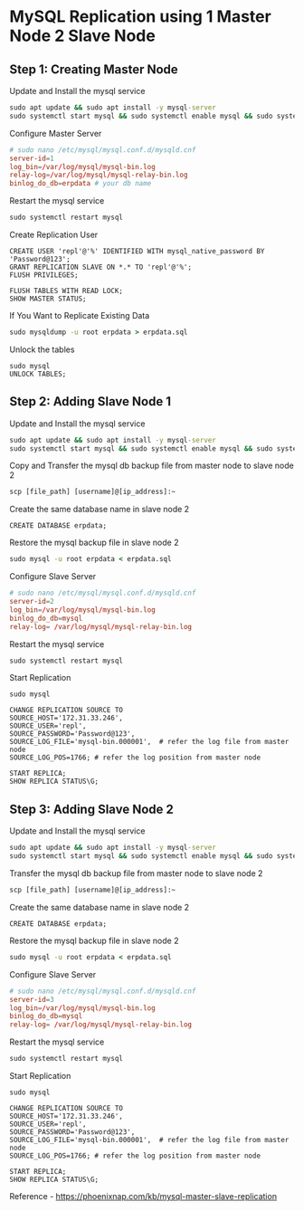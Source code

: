 # MySQL Replication using 1 Master Node 2 Slave Node
## Step 1: Creating Master Node
Update and Install the mysql service
```cmd
sudo apt update && sudo apt install -y mysql-server
sudo systemctl start mysql && sudo systemctl enable mysql && sudo systemctl status mysql 
```
Configure Master Server
```cnf
# sudo nano /etc/mysql/mysql.conf.d/mysqld.cnf
server-id=1
log_bin=/var/log/mysql/mysql-bin.log
relay-log=/var/log/mysql/mysql-relay-bin.log
binlog_do_db=erpdata # your db name
```
Restart the mysql service
```cmd
sudo systemctl restart mysql
```
Create Replication User
```mysql
CREATE USER 'repl'@'%' IDENTIFIED WITH mysql_native_password BY 'Password@123';
GRANT REPLICATION SLAVE ON *.* TO 'repl'@'%';
FLUSH PRIVILEGES;

FLUSH TABLES WITH READ LOCK;
SHOW MASTER STATUS;
```
If You Want to Replicate Existing Data
```cmd
sudo mysqldump -u root erpdata > erpdata.sql
```
Unlock the tables
```mysql
sudo mysql
UNLOCK TABLES;
```
## Step 2: Adding Slave Node 1
Update and Install the mysql service
```cmd
sudo apt update && sudo apt install -y mysql-server
sudo systemctl start mysql && sudo systemctl enable mysql && sudo systemctl status mysql 
```
Copy and Transfer the mysql db backup file from master node to slave node 2
```cmd
scp [file_path] [username]@[ip_address]:~
```
Create the same database name in slave node 2
```mysql
CREATE DATABASE erpdata;
```
Restore the mysql backup file in slave node 2
```cmd
sudo mysql -u root erpdata < erpdata.sql
```
Configure Slave Server
```cnf
# sudo nano /etc/mysql/mysql.conf.d/mysqld.cnf
server-id=2
log_bin=/var/log/mysql/mysql-bin.log
binlog_do_db=mysql
relay-log= /var/log/mysql/mysql-relay-bin.log
```
Restart the mysql service
```cmd
sudo systemctl restart mysql
```
Start Replication
```mysql
sudo mysql
```
```mysql
CHANGE REPLICATION SOURCE TO
SOURCE_HOST='172.31.33.246',
SOURCE_USER='repl',
SOURCE_PASSWORD='Password@123',
SOURCE_LOG_FILE='mysql-bin.000001',  # refer the log file from master node
SOURCE_LOG_POS=1766; # refer the log position from master node
```
```mysql
START REPLICA;
SHOW REPLICA STATUS\G;
```

## Step 3: Adding Slave Node 2
Update and Install the mysql service
```cmd
sudo apt update && sudo apt install -y mysql-server
sudo systemctl start mysql && sudo systemctl enable mysql && sudo systemctl status mysql 
```
Transfer the mysql db backup file from master node to slave node 2
```cmd
scp [file_path] [username]@[ip_address]:~
```
Create the same database name in slave node 2
```mysql
CREATE DATABASE erpdata;
```
Restore the mysql backup file in slave node 2
```cmd
sudo mysql -u root erpdata < erpdata.sql
```
Configure Slave Server
```cnf
# sudo nano /etc/mysql/mysql.conf.d/mysqld.cnf
server-id=3
log_bin=/var/log/mysql/mysql-bin.log
binlog_do_db=mysql
relay-log= /var/log/mysql/mysql-relay-bin.log
```
Restart the mysql service
```cmd
sudo systemctl restart mysql
```
Start Replication
```mysql
sudo mysql
```
```mysql
CHANGE REPLICATION SOURCE TO
SOURCE_HOST='172.31.33.246',
SOURCE_USER='repl',
SOURCE_PASSWORD='Password@123',
SOURCE_LOG_FILE='mysql-bin.000001',  # refer the log file from master node
SOURCE_LOG_POS=1766; # refer the log position from master node
```
```mysql
START REPLICA;
SHOW REPLICA STATUS\G;
```

Reference - https://phoenixnap.com/kb/mysql-master-slave-replication
